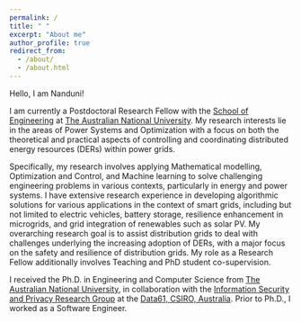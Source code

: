 ```yaml
---
permalink: /
title: " "
excerpt: "About me"
author_profile: true
redirect_from: 
  - /about/
  - /about.html
---
```


Hello, I am Nanduni!

I am currently a Postdoctoral Research Fellow with the [School of Engineering](https://eng.anu.edu.au/) at [The Australian National University](https://www.anu.edu.au/). My research interests lie in the areas of Power Systems and Optimization with a focus on both the theoretical and practical aspects of controlling and coordinating distributed energy resources (DERs) within power grids.

Specifically, my research involves applying Mathematical modelling, Optimization and Control, and Machine learning to solve challenging engineering problems in various contexts, particularly in energy and power systems. I have extensive research experience in developing algorithmic solutions for various applications in the context of smart grids, including but not limited to electric vehicles, battery storage, resilience enhancement in microgrids, and grid integration of renewables such as solar PV. My overarching research goal is to assist distribution grids to deal with challenges underlying the increasing adoption of DERs, with a major focus on the safety and resilience of distribution grids. My role as a Research Fellow additionally involves Teaching and PhD student co-supervision.


I received the Ph.D. in Engineering and Computer Science from [The Australian National University](https://www.anu.edu.au/), in collaboration with the [Information Security and Privacy Research Group](https://research.csiro.au/isp/) at the [Data61, CSIRO, Australia](https://data61.csiro.au/). Prior to Ph.D., I worked as a Software Engineer.

<!-- During my PhD, I also worked as a tutor with the [School of Computer Science](https://www.sydney.edu.au/engineering/schools/school-of-computer-science.html) at [The University of Sydney](https://www.sydney.edu.au/).  -->



